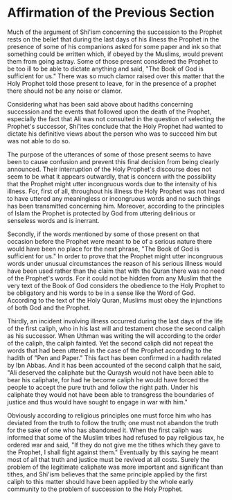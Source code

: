 Affirmation of the Previous Section
===================================

Much of the argument of Shi'ism concerning the succession to the
Prophet rests on the belief that during the last days of his illness the
Prophet in the presence of some of his companions asked for some paper
and ink so that something could be written which, if obeyed by the
Muslims, would prevent them from going astray. Some of those present
considered the Prophet to be too ill to be able to dictate anything and
said, "The Book of God is sufficient for us." There was so much clamor
raised over this matter that the Holy Prophet told those present to
leave, for in the presence of a prophet there should not be any noise or
clamor.

Considering what has been said above about hadiths concerning
succession and the events that followed upon the death of the Prophet,
especially the fact that Ali was not consulted in the question of
selecting the Prophet's successor, Shi'ites conclude that the Holy
Prophet had wanted to dictate his definitive views about the person who
was to succeed him but was not able to do so.

The purpose of the utterances of some of those present seems to have
been to cause confusion and prevent this final decision from being
clearly announced. Their interruption of the Holy Prophet's discourse
does not seem to be what it appears outwardly, that is concern with the
possibility that the Prophet might utter incongruous words due to the
intensity of his illness. For, first of all, throughout his illness the
Holy Prophet was not heard to have uttered any meaningless or
incongruous words and no such things has been transmitted concerning
him. Moreover, according to the principles of Islam the Prophet is
protected by God from uttering delirious or senseless words and is
inerrant.

Secondly, if the words mentioned by some of those present on that
occasion before the Prophet were meant to be of a serious nature there
would have been no place for the next phrase, "The Book of God is
sufficient for us." In order to prove that the Prophet might utter
incongruous words under unusual circumstances the reason of his serious
illness would have been used rather than the claim that with the Quran
there was no need of the Prophet's words. For it could not be hidden
from any Muslim that the very text of the Book of God considers the
obedience to the Holy Prophet to be obligatory and his words to be in a
sense like the Word of God. According to the text of the Holy Quran,
Muslims must obey the injunctions of both God and the Prophet.

Thirdly, an incident involving illness occurred during the last days of
the life of the first caliph, who in his last will and testament chose
the second caliph as his successor. When Uthman was writing the will
according to the order of the caliph, the caliph fainted. Yet the second
caliph did not repeat the words that had been uttered in the case of the
Prophet according to the hadith of "Pen and Paper." This fact has been
confirmed in a hadith related by Ibn Abbas. And it has been accounted of
the second caliph that he said, "Ali deserved the caliphate but the
Quraysh would not have been able to bear his caliphate, for had he
become caliph he would have forced the people to accept the pure truth
and follow the right path. Under his caliphate they would not have been
able to transgress the boundaries of justice and thus would have sought
to engage in war with him."

Obviously according to religious principles one must force him who has
deviated from the truth to follow the truth; one must not abandon the
truth for the sake of one who has abandoned it. When the first caliph
was informed that some of the Muslim tribes had refused to pay religious
tax, he ordered war and said, "If they do not give me the tithes which
they gave to the Prophet, I shall fight against them." Eventually by
this saying he meant most of all that truth and justice must be revived
at all costs. Surely the problem of the legitimate caliphate was more
important and significant than tithes, and Shi'ism believes that the
same principle applied by the first caliph to this matter should have
been applied by the whole early community to the problem of succession
to the Holy Prophet.


